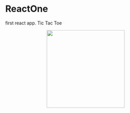 # ReactOne
first react app. Tic Tac Toe

<div id="header" align="center">
  <img src="https://media1.giphy.com/media/LtGpcWj3donEg3Doj2/…yigtt136nz1brcyy7j3q17eoftoxxb&rid=giphy.gif&ct=g
" width="244" height="244"/>
</div>

